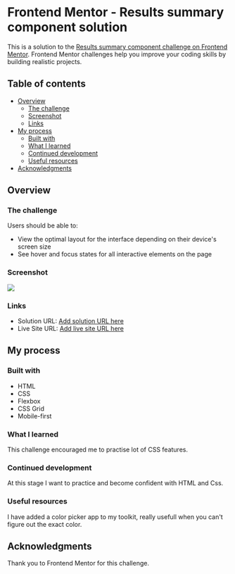 # Frontend Mentor - Results summary component solution

This is a solution to the [Results summary component challenge on Frontend Mentor](https://www.frontendmentor.io/challenges/results-summary-component-CE_K6s0maV). Frontend Mentor challenges help you improve your coding skills by building realistic projects. 

## Table of contents

- [Overview](#overview)
  - [The challenge](#the-challenge)
  - [Screenshot](#screenshot)
  - [Links](#links)
- [My process](#my-process)
  - [Built with](#built-with)
  - [What I learned](#what-i-learned)
  - [Continued development](#continued-development)
  - [Useful resources](#useful-resources)
- [Acknowledgments](#acknowledgments)

## Overview

### The challenge

Users should be able to:

- View the optimal layout for the interface depending on their device's screen size
- See hover and focus states for all interactive elements on the page

### Screenshot

![](./screenshot.jpg)

### Links

- Solution URL: [Add solution URL here](https://github.com/Gwen-lego/html-Css-challenges/blob/75aa84428880933200ff376e03872860e7c75875/Challenge%202%20-%20Summary%20component/index.html)
- Live Site URL: [Add live site URL here](https://gwen-lego.github.io/html-Css-challenges/Challenge%202%20-%20Summary%20component/index.html)

## My process

### Built with

- HTML
- CSS
- Flexbox
- CSS Grid
- Mobile-first

### What I learned

This challenge encouraged me to practise lot of CSS features.

### Continued development

At this stage I want to practice and become confident with HTML and Css.

### Useful resources

I have added a color picker app to my toolkit, really usefull when you can't figure out the exact color.

## Acknowledgments

Thank you to Frontend Mentor for this challenge. 

